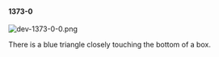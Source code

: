 #### 1373-0
![dev-1373-0-0.png](https://github.com/lil-lab/nlvr/raw/master/nlvr/dev/images/0/dev-1373-0-0.png "dev-1373-0-0.png")

There is a blue triangle closely touching the bottom of a box.